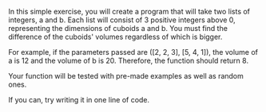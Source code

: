 In this simple exercise, you will create a program that will take two lists of integers, a and b. Each list will consist 
of 3 positive integers above 0, representing the dimensions of cuboids a and b. You must find the difference of the 
cuboids' volumes regardless of which is bigger.

For example, if the parameters passed are ([2, 2, 3], [5, 4, 1]), the volume of a is 12 and the volume of b is 20. 
Therefore, the function should return 8.

Your function will be tested with pre-made examples as well as random ones.

If you can, try writing it in one line of code.